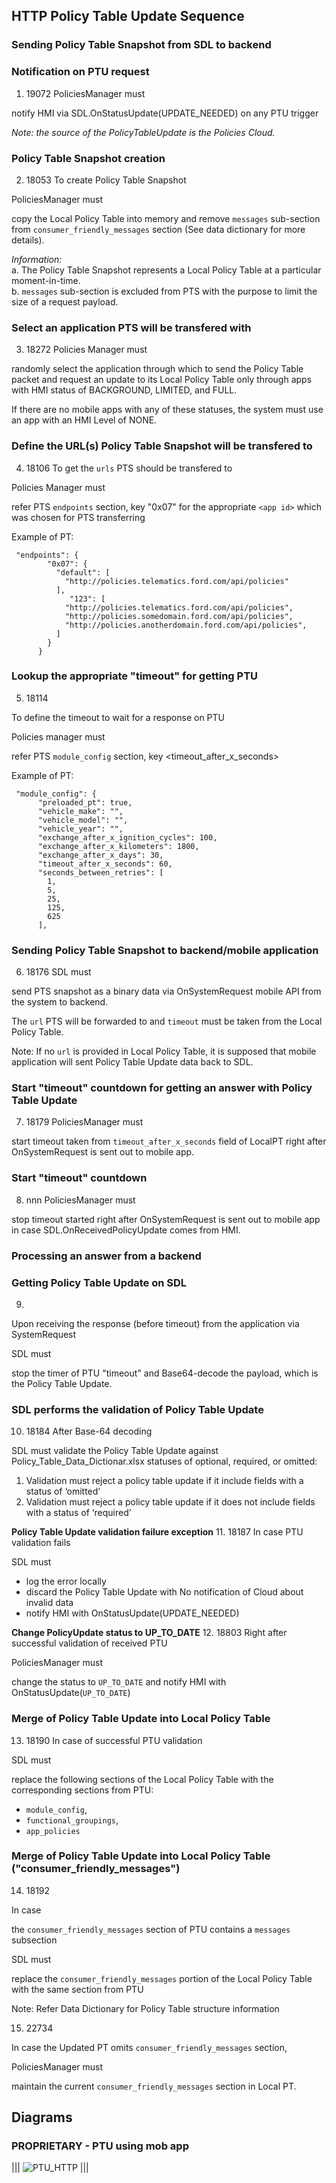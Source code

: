 ## HTTP Policy Table Update Sequence

###  Sending Policy Table Snapshot from SDL to backend

### **Notification on PTU request**

1. 19072
PoliciesManager must 

notify HMI via SDL.OnStatusUpdate(UPDATE_NEEDED) on any PTU trigger


_Note: the source of the PolicyTableUpdate is the Policies Cloud._

### **Policy Table Snapshot creation**

2. 18053 
To create Policy Table Snapshot 

PoliciesManager must 

copy the Local Policy Table into memory and remove `messages` sub-section from `consumer_friendly_messages` section (See data dictionary for more details).

_Information:_  
a. The Policy Table Snapshot represents a Local Policy Table at a particular moment-in-time.  
b. `messages` sub-section is excluded from PTS with the purpose to limit the size of a request payload.

### **Select an application PTS will be transfered with**

3. 18272
Policies Manager must 

randomly select the application through which to send the Policy Table packet
and request an update to its Local Policy Table only through apps with HMI status of BACKGROUND, LIMITED, and FULL.


If there are no mobile apps with any of these statuses, the system must use an app with an HMI Level of NONE.

### **Define the URL(s) Policy Table Snapshot will be transfered to**

4. 18106
To get the `urls` PTS should be transfered to 

Policies Manager must 

refer PTS `endpoints` section, key "0x07" for the appropriate `<app id>` which was chosen for PTS transferring

Example of PT:
```
 "endpoints": {
        "0x07": {
          "default": [
            "http://policies.telematics.ford.com/api/policies"
          ], 
             "123": [
            "http://policies.telematics.ford.com/api/policies", 
            "http://policies.somedomain.ford.com/api/policies", 
            "http://policies.anotherdomain.ford.com/api/policies", 
          ]
        }
      }
```

### **Lookup the appropriate "timeout" for getting PTU**

5. 18114

To define the timeout to wait for a response on PTU

Policies manager must 

refer PTS `module_config` section, key <timeout_after_x_seconds>

Example of PT:
```
 "module_config": {
      "preloaded_pt": true,
      "vehicle_make": "",
      "vehicle_model": "",
      "vehicle_year": "",
      "exchange_after_x_ignition_cycles": 100,
      "exchange_after_x_kilometers": 1800,
      "exchange_after_x_days": 30,
      "timeout_after_x_seconds": 60,
      "seconds_between_retries": [
        1,
        5,
        25,
        125,
        625
      ],
```

### **Sending Policy Table Snapshot to backend/mobile application**

6. 18176
SDL must 

send PTS snapshot as a binary data via OnSystemRequest mobile API from the system to backend. 

The `url` PTS will be forwarded to and `timeout` must be taken from the Local Policy Table.

Note: If no `url` is provided in Local Policy Table, it is supposed that mobile application will sent Policy Table Update data back to SDL.

### **Start "timeout" countdown for getting an answer with Policy Table Update**

7. 18179
PoliciesManager must 

start timeout taken from `timeout_after_x_seconds` field of LocalPT right after OnSystemRequest is sent out to mobile app.

### **Start "timeout" countdown**

8. nnn
PoliciesManager must 

stop timeout started right after OnSystemRequest is sent out to mobile app in case SDL.OnReceivedPolicyUpdate comes from HMI.

### Processing an answer from a backend
### **Getting Policy Table Update on SDL**

9. 
Upon receiving the response (before timeout) from the application via SystemRequest  

SDL must 

stop the timer of PTU "timeout" and Base64-decode the payload, which is the Policy Table Update.

### **SDL performs the validation of Policy Table Update**

10. 18184
After Base-64 decoding

SDL must 
validate the Policy Table Update against Policy_Table_Data_Dictionar.xlsx statuses of optional, required, or omitted:

1) Validation must reject a policy table update if it include fields with a status of ‘omitted’
2) Validation must reject a policy table update if it does not include fields with a status of ‘required’

**Policy Table Update validation failure exception**
11. 18187
In case PTU validation fails

SDL must 
- log the error locally
- discard the Policy Table Update with No notification of Cloud about invalid data
- notify HMI with OnStatusUpdate(UPDATE_NEEDED)

**Change PolicyUpdate status to UP_TO_DATE**
12. 18803
Right after successful validation of received PTU

PoliciesManager must 

change the status to `UP_TO_DATE` and notify HMI with OnStatusUpdate(`UP_TO_DATE`)

### **Merge of Policy Table Update into Local Policy Table**

13. 18190
In case of successful PTU validation   

SDL must 

replace the following sections of the Local Policy Table with the corresponding sections from PTU:
* `module_config`,
* `functional_groupings`,
* `app_policies`

### **Merge of Policy Table Update into Local Policy Table ("consumer_friendly_messages")**

14. 18192

In case 

the `consumer_friendly_messages` section of PTU contains a `messages` subsection  

SDL must

replace the `consumer_friendly_messages` portion of the Local Policy Table with the same section from PTU

Note: Refer Data Dictionary for Policy Table structure information

15. 22734

In case the Updated PT omits `consumer_friendly_messages` section, 

PoliciesManager must 

maintain the current `consumer_friendly_messages` section in Local PT.

## Diagrams

### PROPRIETARY - PTU using mob app  
|||
![PTU_HTTP](./PTU_HTTP.png)
|||
